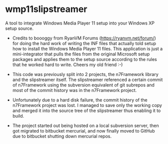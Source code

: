 # wmp11slipstreamer
A tool to integrate Windows Media Player 11 setup into your Windows XP setup source. 

* Credits to boooggy from RyanVM Forums (https://ryanvm.net/forum/) for doing the hard work of writing the INF files 
that actually told setup how to install the Windows Media Player 11 files. This application is just a mini-integrator
that pulls the files from the original Microsoft setup packages and applies them to the setup source according to the rules
that he worked hard to write. Cheers my old friend :-)

* This code was previously split into 2 projects, the n7Framework library and the slipstreamer itself. The slipstreamer referenced a certain commit of n7Framework using the subversion equivalent of git subrepos and most of the commit history was in the n7Framework project.

* Unfortunately due to a hard disk failure, the commit history of the n7Framework project was lost. I managed to save only the working copy and merged it into the source tree of the slipstreamer thus enabling it to build.

* The project started out being hosted on a local subversion server, then got migrated to bitbucket mercurial, and now finally moved to GitHub due to bitbucket shutting down mercurial repos.
